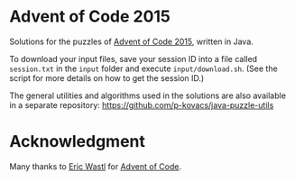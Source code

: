 # Advent of Code 2015

Solutions for the puzzles of [Advent of Code 2015](https://adventofcode.com/2015), written in Java.

To download your input files, save your session ID into a file called `session.txt` in the `input` folder and
execute `input/download.sh`. (See the script for more details on how to get the session ID.)

The general utilities and algorithms used in the solutions are also available in a separate repository:
https://github.com/p-kovacs/java-puzzle-utils

# Acknowledgment

Many thanks to [Eric Wastl](https://github.com/topaz) for [Advent of Code](https://adventofcode.com).
